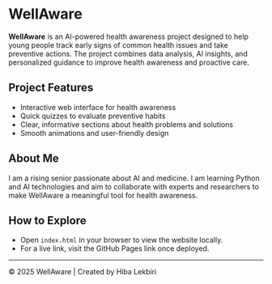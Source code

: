 # WellAware

**WellAware** is an AI-powered health awareness project designed to help young people track early signs of common health issues and take preventive actions. The project combines data analysis, AI insights, and personalized guidance to improve health awareness and proactive care.

## Project Features
- Interactive web interface for health awareness
- Quick quizzes to evaluate preventive habits
- Clear, informative sections about health problems and solutions
- Smooth animations and user-friendly design

## About Me
I am a rising senior passionate about AI and medicine. I am learning Python and AI technologies and aim to collaborate with experts and researchers to make WellAware a meaningful tool for health awareness.

## How to Explore
- Open `index.html` in your browser to view the website locally.
- For a live link, visit the GitHub Pages link once deployed.

---

© 2025 WellAware | Created by Hiba Lekbiri
